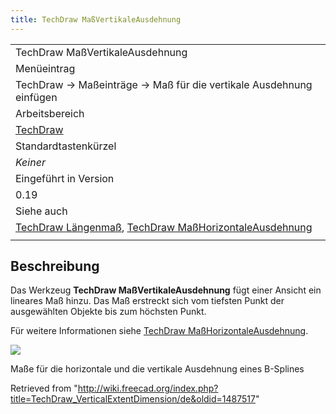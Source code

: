 ```yaml
---
title: TechDraw MaßVertikaleAusdehnung
---
```


|                                                                                                                                                                                                       |
| ----------------------------------------------------------------------------------------------------------------------------------------------------------------------------------------------------- |
| TechDraw MaßVertikaleAusdehnung                                                                                                                                                                       |
| Menüeintrag                                                                                                                                                                                           |
| TechDraw → Maßeinträge → Maß für die vertikale Ausdehnung einfügen                                                                                                                                    |
| Arbeitsbereich                                                                                                                                                                                        |
| [TechDraw](/TechDraw_Workbench/de "TechDraw Workbench/de")                                                                                                                                            |
| Standardtastenkürzel                                                                                                                                                                                  |
| _Keiner_                                                                                                                                                                                              |
| Eingeführt in Version                                                                                                                                                                                 |
| 0.19                                                                                                                                                                                                  |
| Siehe auch                                                                                                                                                                                            |
| [TechDraw Längenmaß](/TechDraw_LengthDimension/de "TechDraw LengthDimension/de"), [TechDraw MaßHorizontaleAusdehnung](/TechDraw_HorizontalExtentDimension/de "TechDraw HorizontalExtentDimension/de") |
|                                                                                                                                                                                                       |

## Beschreibung

Das Werkzeug **TechDraw MaßVertikaleAusdehnung** fügt einer Ansicht ein lineares Maß hinzu. Das Maß erstreckt sich vom tiefsten Punkt der ausgewählten Objekte bis zum höchsten Punkt.

Für weitere Informationen siehe [TechDraw MaßHorizontaleAusdehnung](/TechDraw_HorizontalExtentDimension/de "TechDraw HorizontalExtentDimension/de").

![](/images/TechDraw_Dimension_Horizontal_Extent_example.png)

Maße für die horizontale und die vertikale Ausdehnung eines B-Splines

Retrieved from "<http://wiki.freecad.org/index.php?title=TechDraw_VerticalExtentDimension/de&oldid=1487517>"
